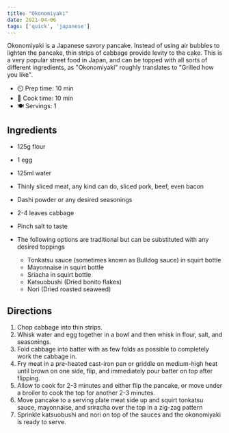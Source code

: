 ```yaml
---
title: "Okonomiyaki"
date: 2021-04-06
tags: ['quick', 'japanese']
---
```


Okonomiyaki is a Japanese savory pancake. Instead of using air bubbles to lighten the pancake, thin strips of cabbage
provide levity to the cake. This is a very popular street food in Japan, and can be topped with all sorts of different
ingredients, as "Okonomiyaki" roughly translates to "Grilled how you like".

- ⏲️ Prep time: 10 min
- 🍳 Cook time: 10 min
- 🍽️ Servings: 1

## Ingredients

- 125g flour
- 1 egg
- 125ml water
- Thinly sliced meat, any kind can do, sliced pork, beef, even bacon
- Dashi powder or any desired seasonings
- 2-4 leaves cabbage
- Pinch salt to taste

- The following options are traditional but can be substituted with any desired toppings
    - Tonkatsu sauce (sometimes known as Bulldog sauce) in squirt bottle
    - Mayonnaise in squirt bottle
    - Sriacha in squirt bottle
    - Katsuobushi (Dried bonito flakes)
    - Nori (Dried roasted seaweed)

## Directions

1. Chop cabbage into thin strips.
2. Whisk water and egg together in a bowl and then whisk in flour, salt, and seasonings.
3. Fold cabbage into batter with as few folds as possible to completely work the cabbage in.
4. Fry meat in a pre-heated cast-iron pan or griddle on medium-high heat until brown on one side, flip, and immediately
   pour batter on top after flipping.
5. Allow to cook for 2-3 minutes and either flip the pancake, or move under a broiler to cook the top for another 2-3
   minutes.
6. Move pancake to a serving plate meat side up and squirt tonkatsu sauce, mayonnaise, and sriracha over the top in a
   zig-zag pattern
7. Sprinkle katsuobushi and nori on top of the sauces and the okonomiyaki is ready to serve.
